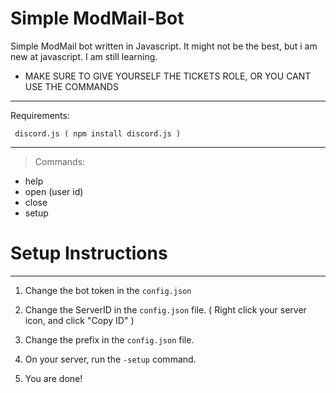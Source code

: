 # Simple ModMail-Bot

Simple ModMail bot written in Javascript.
It might not be the best, but i am new at javascript. I am still learning.

* MAKE SURE TO GIVE YOURSELF THE TICKETS ROLE, OR YOU CANT USE THE COMMANDS


--------------------

 Requirements:
```
 discord.js ( npm install discord.js )
```


--------------------

> Commands:

- help
- open (user id)
- close
- setup 

# Setup Instructions
--------------------

1. Change the bot token in the ```config.json```

2. Change the ServerID in the ```config.json``` file. ( Right click your server icon, and click "Copy ID" )

3. Change the prefix in the ```config.json``` file.

4. On your server, run the ```-setup``` command. 

5. You are done!
